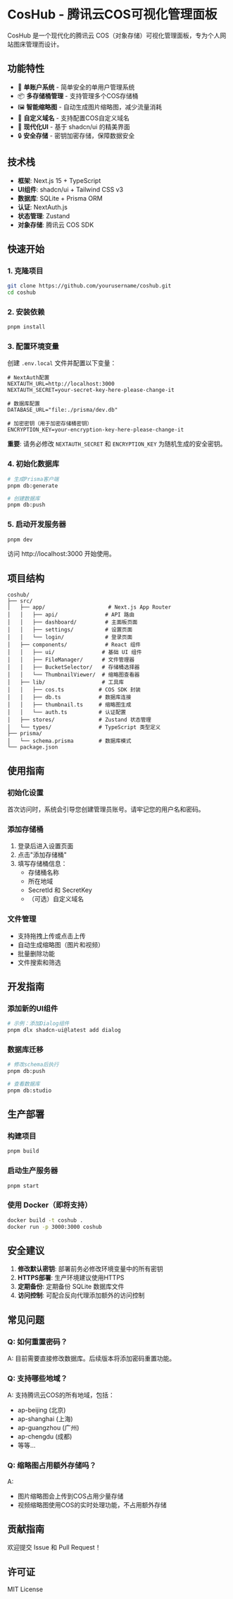 # CosHub - 腾讯云COS可视化管理面板

CosHub 是一个现代化的腾讯云 COS（对象存储）可视化管理面板，专为个人网站图床管理而设计。

## 功能特性

- 🚀 **单账户系统** - 简单安全的单用户管理系统
- 📦 **多存储桶管理** - 支持管理多个COS存储桶
- 🖼️ **智能缩略图** - 自动生成图片缩略图，减少流量消耗
- 🔗 **自定义域名** - 支持配置COS自定义域名
- 🎨 **现代化UI** - 基于 shadcn/ui 的精美界面
- 🔒 **安全存储** - 密钥加密存储，保障数据安全

## 技术栈

- **框架**: Next.js 15 + TypeScript
- **UI组件**: shadcn/ui + Tailwind CSS v3
- **数据库**: SQLite + Prisma ORM
- **认证**: NextAuth.js
- **状态管理**: Zustand
- **对象存储**: 腾讯云 COS SDK

## 快速开始

### 1. 克隆项目

```bash
git clone https://github.com/yourusername/coshub.git
cd coshub
```

### 2. 安装依赖

```bash
pnpm install
```

### 3. 配置环境变量

创建 `.env.local` 文件并配置以下变量：

```env
# NextAuth配置
NEXTAUTH_URL=http://localhost:3000
NEXTAUTH_SECRET=your-secret-key-here-please-change-it

# 数据库配置
DATABASE_URL="file:./prisma/dev.db"

# 加密密钥（用于加密存储桶密钥）
ENCRYPTION_KEY=your-encryption-key-here-please-change-it
```

**重要**: 请务必修改 `NEXTAUTH_SECRET` 和 `ENCRYPTION_KEY` 为随机生成的安全密钥。

### 4. 初始化数据库

```bash
# 生成Prisma客户端
pnpm db:generate

# 创建数据库
pnpm db:push
```

### 5. 启动开发服务器

```bash
pnpm dev
```

访问 http://localhost:3000 开始使用。

## 项目结构

```
coshub/
├── src/
│   ├── app/                    # Next.js App Router
│   │   ├── api/               # API 路由
│   │   ├── dashboard/         # 主面板页面
│   │   ├── settings/          # 设置页面
│   │   └── login/             # 登录页面
│   ├── components/            # React 组件
│   │   ├── ui/               # 基础 UI 组件
│   │   ├── FileManager/      # 文件管理器
│   │   ├── BucketSelector/   # 存储桶选择器
│   │   └── ThumbnailViewer/  # 缩略图查看器
│   ├── lib/                  # 工具库
│   │   ├── cos.ts           # COS SDK 封装
│   │   ├── db.ts            # 数据库连接
│   │   ├── thumbnail.ts     # 缩略图生成
│   │   └── auth.ts          # 认证配置
│   ├── stores/              # Zustand 状态管理
│   └── types/               # TypeScript 类型定义
├── prisma/
│   └── schema.prisma        # 数据库模式
└── package.json
```

## 使用指南

### 初始化设置

首次访问时，系统会引导您创建管理员账号。请牢记您的用户名和密码。

### 添加存储桶

1. 登录后进入设置页面
2. 点击"添加存储桶"
3. 填写存储桶信息：
   - 存储桶名称
   - 所在地域
   - SecretId 和 SecretKey
   - （可选）自定义域名

### 文件管理

- 支持拖拽上传或点击上传
- 自动生成缩略图（图片和视频）
- 批量删除功能
- 文件搜索和筛选

## 开发指南

### 添加新的UI组件

```bash
# 示例：添加Dialog组件
pnpm dlx shadcn-ui@latest add dialog
```

### 数据库迁移

```bash
# 修改schema后执行
pnpm db:push

# 查看数据库
pnpm db:studio
```

## 生产部署

### 构建项目

```bash
pnpm build
```

### 启动生产服务器

```bash
pnpm start
```

### 使用 Docker（即将支持）

```bash
docker build -t coshub .
docker run -p 3000:3000 coshub
```

## 安全建议

1. **修改默认密钥**: 部署前务必修改环境变量中的所有密钥
2. **HTTPS部署**: 生产环境建议使用HTTPS
3. **定期备份**: 定期备份 SQLite 数据库文件
4. **访问控制**: 可配合反向代理添加额外的访问控制

## 常见问题

### Q: 如何重置密码？

A: 目前需要直接修改数据库。后续版本将添加密码重置功能。

### Q: 支持哪些地域？

A: 支持腾讯云COS的所有地域，包括：
- ap-beijing (北京)
- ap-shanghai (上海)
- ap-guangzhou (广州)
- ap-chengdu (成都)
- 等等...

### Q: 缩略图占用额外存储吗？

A: 
- 图片缩略图会上传到COS占用少量存储
- 视频缩略图使用COS的实时处理功能，不占用额外存储

## 贡献指南

欢迎提交 Issue 和 Pull Request！

## 许可证

MIT License

